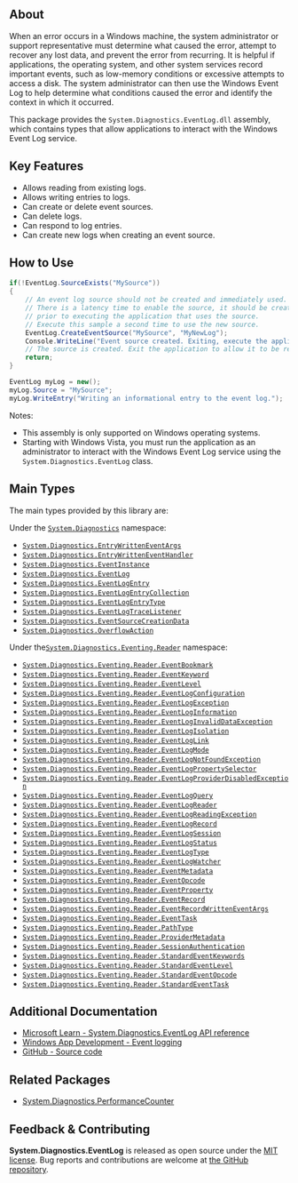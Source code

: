 ## About

<!-- A description of the package and where one can find more documentation -->

When an error occurs in a Windows machine, the system administrator or support representative must determine what caused the error, attempt to recover any lost data, and prevent the error from recurring. It is helpful if applications, the operating system, and other system services record important events, such as low-memory conditions or excessive attempts to access a disk. The system administrator can then use the Windows Event Log to help determine what conditions caused the error and identify the context in which it occurred.

This package provides the `System.Diagnostics.EventLog.dll` assembly, which contains types that allow applications to interact with the Windows Event Log service.

## Key Features

<!-- The key features of this package -->

* Allows reading from existing logs.
* Allows writing entries to logs.
* Can create or delete event sources.
* Can delete logs.
* Can respond to log entries.
* Can create new logs when creating an event source.

## How to Use

<!-- A compelling example on how to use this package with code, as well as any specific guidelines for when to use the package -->

```cs
if(!EventLog.SourceExists("MySource"))
{
    // An event log source should not be created and immediately used.
    // There is a latency time to enable the source, it should be created
    // prior to executing the application that uses the source.
    // Execute this sample a second time to use the new source.
    EventLog.CreateEventSource("MySource", "MyNewLog");
    Console.WriteLine("Event source created. Exiting, execute the application a second time to use the source.");
    // The source is created. Exit the application to allow it to be registered.
    return;
}

EventLog myLog = new();
myLog.Source = "MySource";
myLog.WriteEntry("Writing an informational entry to the event log.");
```

Notes:

- This assembly is only supported on Windows operating systems.
- Starting with Windows Vista, you must run the application as an administrator to interact with the Windows Event Log service using the `System.Diagnostics.EventLog` class.

## Main Types

<!-- The main types provided in this library -->

The main types provided by this library are:

Under the [`System.Diagnostics`](https://learn.microsoft.com/en-us/dotnet/api/System.Diagnostics) namespace:

- [`System.Diagnostics.EntryWrittenEventArgs`](https://learn.microsoft.com/en-us/dotnet/api/System.Diagnostics.EntryWrittenEventArgs)
- [`System.Diagnostics.EntryWrittenEventHandler`](https://learn.microsoft.com/en-us/dotnet/api/System.Diagnostics.EntryWrittenEventHandler)
- [`System.Diagnostics.EventInstance`](https://learn.microsoft.com/en-us/dotnet/api/System.Diagnostics.EventInstance)
- [`System.Diagnostics.EventLog`](https://learn.microsoft.com/en-us/dotnet/api/System.Diagnostics.EventLog)
- [`System.Diagnostics.EventLogEntry`](https://learn.microsoft.com/en-us/dotnet/api/System.Diagnostics.EventLogEntry)
- [`System.Diagnostics.EventLogEntryCollection`](https://learn.microsoft.com/en-us/dotnet/api/System.Diagnostics.EventLogEntryCollection)
- [`System.Diagnostics.EventLogEntryType`](https://learn.microsoft.com/en-us/dotnet/api/System.Diagnostics.EventLogEntryType)
- [`System.Diagnostics.EventLogTraceListener`](https://learn.microsoft.com/en-us/dotnet/api/System.Diagnostics.EventLogTraceListener)
- [`System.Diagnostics.EventSourceCreationData`](https://learn.microsoft.com/en-us/dotnet/api/System.Diagnostics.EventSourceCreationData)
- [`System.Diagnostics.OverflowAction`](https://learn.microsoft.com/en-us/dotnet/api/System.Diagnostics.OverflowAction)

Under the[`System.Diagnostics.Eventing.Reader`](https://learn.microsoft.com/en-us/dotnet/api/System.Diagnostics.Eventing.Reader) namespace:

- [`System.Diagnostics.Eventing.Reader.EventBookmark`](https://learn.microsoft.com/en-us/dotnet/api/System.Diagnostics.Eventing.Reader.EventBookmark)
- [`System.Diagnostics.Eventing.Reader.EventKeyword`](https://learn.microsoft.com/en-us/dotnet/api/System.Diagnostics.Eventing.Reader.EventKeyword)
- [`System.Diagnostics.Eventing.Reader.EventLevel`](https://learn.microsoft.com/en-us/dotnet/api/System.Diagnostics.Eventing.Reader.EventLevel)
- [`System.Diagnostics.Eventing.Reader.EventLogConfiguration`](https://learn.microsoft.com/en-us/dotnet/api/System.Diagnostics.Eventing.Reader.EventLogConfiguration)
- [`System.Diagnostics.Eventing.Reader.EventLogException`](https://learn.microsoft.com/en-us/dotnet/api/System.Diagnostics.Eventing.Reader.EventLogException)
- [`System.Diagnostics.Eventing.Reader.EventLogInformation`](https://learn.microsoft.com/en-us/dotnet/api/System.Diagnostics.Eventing.Reader.EventLogInformation)
- [`System.Diagnostics.Eventing.Reader.EventLogInvalidDataException`](https://learn.microsoft.com/en-us/dotnet/api/System.Diagnostics.Eventing.Reader.EventLogInvalidDataException)
- [`System.Diagnostics.Eventing.Reader.EventLogIsolation`](https://learn.microsoft.com/en-us/dotnet/api/System.Diagnostics.Eventing.Reader.EventLogIsolation)
- [`System.Diagnostics.Eventing.Reader.EventLogLink`](https://learn.microsoft.com/en-us/dotnet/api/System.Diagnostics.Eventing.Reader.EventLogLink)
- [`System.Diagnostics.Eventing.Reader.EventLogMode`](https://learn.microsoft.com/en-us/dotnet/api/System.Diagnostics.Eventing.Reader.EventLogMode)
- [`System.Diagnostics.Eventing.Reader.EventLogNotFoundException`](https://learn.microsoft.com/en-us/dotnet/api/System.Diagnostics.Eventing.Reader.EventLogNotFoundException)
- [`System.Diagnostics.Eventing.Reader.EventLogPropertySelector`](https://learn.microsoft.com/en-us/dotnet/api/System.Diagnostics.Eventing.Reader.EventLogPropertySelector)
- [`System.Diagnostics.Eventing.Reader.EventLogProviderDisabledException`](https://learn.microsoft.com/en-us/dotnet/api/System.Diagnostics.Eventing.Reader.EventLogProviderDisabledException)
- [`System.Diagnostics.Eventing.Reader.EventLogQuery`](https://learn.microsoft.com/en-us/dotnet/api/System.Diagnostics.Eventing.Reader.EventLogQuery)
- [`System.Diagnostics.Eventing.Reader.EventLogReader`](https://learn.microsoft.com/en-us/dotnet/api/System.Diagnostics.Eventing.Reader.EventLogReader)
- [`System.Diagnostics.Eventing.Reader.EventLogReadingException`](https://learn.microsoft.com/en-us/dotnet/api/System.Diagnostics.Eventing.Reader.EventLogReadingException)
- [`System.Diagnostics.Eventing.Reader.EventLogRecord`](https://learn.microsoft.com/en-us/dotnet/api/System.Diagnostics.Eventing.Reader.EventLogRecord)
- [`System.Diagnostics.Eventing.Reader.EventLogSession`](https://learn.microsoft.com/en-us/dotnet/api/System.Diagnostics.Eventing.Reader.EventLogSession)
- [`System.Diagnostics.Eventing.Reader.EventLogStatus`](https://learn.microsoft.com/en-us/dotnet/api/System.Diagnostics.Eventing.Reader.EventLogStatus)
- [`System.Diagnostics.Eventing.Reader.EventLogType`](https://learn.microsoft.com/en-us/dotnet/api/System.Diagnostics.Eventing.Reader.EventLogType)
- [`System.Diagnostics.Eventing.Reader.EventLogWatcher`](https://learn.microsoft.com/en-us/dotnet/api/System.Diagnostics.Eventing.Reader.EventLogWatcher)
- [`System.Diagnostics.Eventing.Reader.EventMetadata`](https://learn.microsoft.com/en-us/dotnet/api/System.Diagnostics.Eventing.Reader.EventMetadata)
- [`System.Diagnostics.Eventing.Reader.EventOpcode`](https://learn.microsoft.com/en-us/dotnet/api/System.Diagnostics.Eventing.Reader.EventOpcode)
- [`System.Diagnostics.Eventing.Reader.EventProperty`](https://learn.microsoft.com/en-us/dotnet/api/System.Diagnostics.Eventing.Reader.EventProperty)
- [`System.Diagnostics.Eventing.Reader.EventRecord`](https://learn.microsoft.com/en-us/dotnet/api/System.Diagnostics.Eventing.Reader.EventRecord)
- [`System.Diagnostics.Eventing.Reader.EventRecordWrittenEventArgs`](https://learn.microsoft.com/en-us/dotnet/api/System.Diagnostics.Eventing.Reader.EventRecordWrittenEventArgs)
- [`System.Diagnostics.Eventing.Reader.EventTask`](https://learn.microsoft.com/en-us/dotnet/api/System.Diagnostics.Eventing.Reader.EventTask)
- [`System.Diagnostics.Eventing.Reader.PathType`](https://learn.microsoft.com/en-us/dotnet/api/System.Diagnostics.Eventing.Reader.PathType)
- [`System.Diagnostics.Eventing.Reader.ProviderMetadata`](https://learn.microsoft.com/en-us/dotnet/api/System.Diagnostics.Eventing.Reader.ProviderMetadata)
- [`System.Diagnostics.Eventing.Reader.SessionAuthentication`](https://learn.microsoft.com/en-us/dotnet/api/System.Diagnostics.Eventing.Reader.SessionAuthentication)
- [`System.Diagnostics.Eventing.Reader.StandardEventKeywords`](https://learn.microsoft.com/en-us/dotnet/api/System.Diagnostics.Eventing.Reader.StandardEventKeywords)
- [`System.Diagnostics.Eventing.Reader.StandardEventLevel`](https://learn.microsoft.com/en-us/dotnet/api/System.Diagnostics.Eventing.Reader.StandardEventLevel)
- [`System.Diagnostics.Eventing.Reader.StandardEventOpcode`](https://learn.microsoft.com/en-us/dotnet/api/System.Diagnostics.Eventing.Reader.StandardEventOpcode)
- [`System.Diagnostics.Eventing.Reader.StandardEventTask`](https://learn.microsoft.com/en-us/dotnet/api/System.Diagnostics.Eventing.Reader.StandardEventTask)

## Additional Documentation

<!-- Links to further documentation. Remove conceptual documentation if not available for the library. -->

- [Microsoft Learn - System.Diagnostics.EventLog API reference](https://learn.microsoft.com/en-us/dotnet/api/System.Diagnostics.EventLog)
- [Windows App Development - Event logging](https://learn.microsoft.com/en-us/windows/win32/eventlog/event-logging)
- [GitHub - Source code](https://github.com/dotnet/runtime/tree/main/src/libraries/System.Diagnostics.EventLog)

## Related Packages

<!-- The related packages associated with this package -->

- [System.Diagnostics.PerformanceCounter](https://www.nuget.org/packages/System.Diagnostics.PerformanceCounter)

## Feedback & Contributing

<!-- How to provide feedback on this package and contribute to it -->

**System.Diagnostics.EventLog** is released as open source under the [MIT license](https://licenses.nuget.org/MIT). Bug reports and contributions are welcome at [the GitHub repository](https://github.com/dotnet/runtime).
